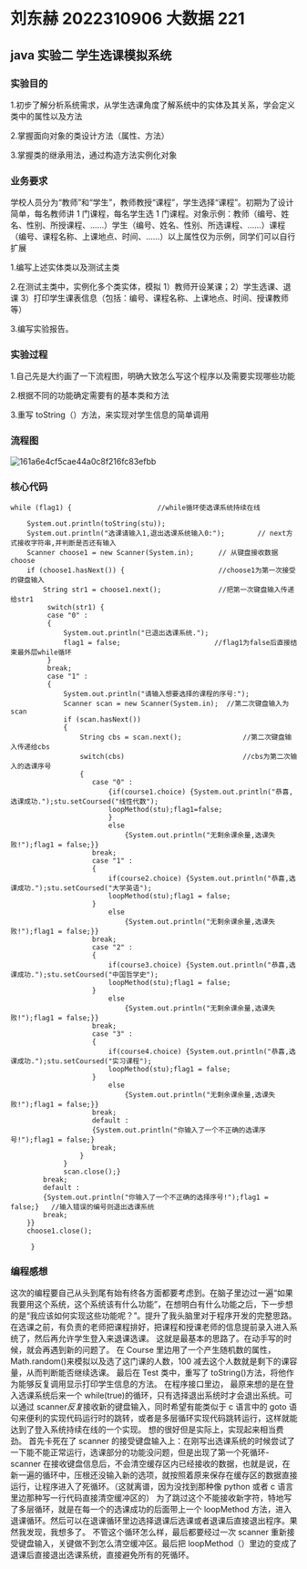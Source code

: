 # 刘东赫 2022310906 大数据 221

## java 实验二 学生选课模拟系统

### 实验目的

1.初步了解分析系统需求，从学生选课角度了解系统中的实体及其关系，学会定义类中的属性以及方法

2.掌握面向对象的类设计方法（属性、方法）

3.掌握类的继承用法，通过构造方法实例化对象

### 业务要求

学校人员分为“教师”和“学生”，教师教授“课程”，学生选择“课程”。初期为了设计简单，每名教师讲 1 门课程，每名学生选 1 门课程。对象示例：教师（编号、姓名、性别、所授课程、......）学生（编号、姓名、性别、所选课程、......）课程（编号、课程名称、上课地点、时间、......）以上属性仅为示例，同学们可以自行扩展

1.编写上述实体类以及测试主类

2.在测试主类中，实例化多个类实体，模拟 1）教师开设某课；2）学生选课、退课 3）打印学生课表信息（包括：编号、课程名称、上课地点、时间、授课教师等）

3.编写实验报告。


### 实验过程

1.自己先是大约画了一下流程图，明确大致怎么写这个程序以及需要实现哪些功能&#x20;

2.根据不同的功能确定需要有的基本类和方法&#x20;

3.重写 toString（）方法，来实现对学生信息的简单调用

### 流程图
![161a6e4cf5cae44a0c8f216fc83efbb](https://github.com/77ldh/experiment2-CourseRegistrationSystem/assets/145440886/8f7a32d7-08ad-4306-92a6-2fc4c8493f20)


### 核心代码

    while (flag1) {                     //while循环使选课系统持续在线

    	System.out.println(toString(stu));
    	System.out.println("选课请输入1,退出选课系统输入0:");        // next方式接收字符串,并判断是否还有输入
    	Scanner choose1 = new Scanner(System.in);      // 从键盘接收数据choose
        if (choose1.hasNext()) {                       //choose1为第一次接受的键盘输入
        	String str1 = choose1.next();              //把第一次键盘输入传递给str1
        	 switch(str1) {
        	 case "0" :
        	 {
        		 System.out.println("已退出选课系统.");
        		 flag1 = false;                       //flag1为false后直接结束最外层while循环
        	 }
        	 break;
        	 case "1" :
        	 {
        		 System.out.println("请输入想要选择的课程的序号:");
        		 Scanner scan = new Scanner(System.in);  //第二次键盘输入为scan
        		 if (scan.hasNext())
        		 {
        			 String cbs = scan.next();               //第二次键盘输入传递给cbs
        			 switch(cbs)                             //cbs为第二次输入的选课序号
        			 {
        			 	case "0" :
        			 		{if(course1.choice) {System.out.println("恭喜,选课成功.");stu.setCoursed("线性代数");
        			 		loopMethod(stu);flag1=false;
        			 		}
        			 		else
        			 			{System.out.println("无剩余课余量,选课失败!");flag1 = false;}}
        			 	break;
        			 	case "1" :
        			 	{
        			 		if(course2.choice) {System.out.println("恭喜,选课成功.");stu.setCoursed("大学英语");
        			 		loopMethod(stu);flag1 = false;
        			 	}
        			 		else
        			 			{System.out.println("无剩余课余量,选课失败!");flag1 = false;}}
        			 	break;
        			 	case "2" :
        			 	{
        			 		if(course3.choice) {System.out.println("恭喜,选课成功.");stu.setCoursed("中国哲学史");
        			 		loopMethod(stu);flag1 = false;
        			 	}
        			 		else
        			 			{System.out.println("无剩余课余量,选课失败!");flag1 = false;}}
        			 	break;
        			 	case "3" :
        			 	{
        			 		if(course4.choice) {System.out.println("恭喜,选课成功.");stu.setCoursed("实习课程");
        			 		loopMethod(stu);flag1 = false;
        			 	}
        			 		else
        			 			{System.out.println("无剩余课余量,选课失败!");flag1 = false;}}
        			 	break;
        			 	default :
        			 	{System.out.println("你输入了一个不正确的选课序号!");flag1 = false;}
        			 	break;
        			 }
        		 }
        		 scan.close();}
        	break;
        	default :
        	{System.out.println("你输入了一个不正确的选择序号!");flag1 = false;}   //输入错误的编号则退出选课系统
        	break;
        }}
        choose1.close();

    	 }

### 编程感想

这次的编程要自己从头到尾有始有终各方面都要考虑到。在脑子里边过一遍“如果我要用这个系统，这个系统该有什么功能”，在想明白有什么功能之后，下一步想的是“我应该如何实现这些功能呢？”。提升了我头脑里对于程序开发的完整思路。 在选课之前，有负责的老师把课程排好，把课程和授课老师的信息提前录入进入系统了，然后再允许学生登入来退课选课。 这就是最基本的思路了。在动手写的时候，就会再遇到新的问题了。 在 Course 里边用了一个产生随机数的属性，Math.random()来模拟以及选了这门课的人数，100 减去这个人数就是剩下的课容量，从而判断能否继续选课。 最后在 Test 类中，重写了 toString()方法，将他作为能够反复调用显示打印学生信息的方法。 在程序接口里边， 最原来想的是在登入选课系统后来一个 while(true)的循环，只有选择退出系统时才会退出系统。可以通过 scanner*反复*接收新的键盘输入，同时希望有能类似于 c 语言中的 goto 语句来便利的实现代码运行时的跳转，或者是多层循环实现代码跳转运行，这样就能达到了登入系统持续在线的一个实现。 想的很好但是实际上，实现起来相当费劲。 首先卡死在了 scanner 的接受键盘输入上：在刚写出选课系统的时候尝试了一下能不能正常运行，选课部分的功能没问题，但是出现了第一个死循环-scanner 在接收键盘信息后，不会清空缓存区内已经接收的数据，也就是说，在新一遍的循环中，压根还没输入新的选项，就按照着原来保存在缓存区的数据直接运行，让程序进入了死循环。（这就离谱，因为没找到那种像 python 或者 c 语言里边那种写一行代码直接清空缓冲区的） 为了跳过这个不能接收新字符，特地写了多层循环，就是在每一个的选课成功的后面带上一个 loopMethod 方法，进入退课循环。然后可以在退课循环里边选择退课后选课或者退课后直接退出程序。果然我发现，我想多了。 不管这个循环怎么样，最后都要经过一次 scanner 重新接受键盘输入，关键做不到怎么清空缓冲区。最后把 loopMethod（）里边的变成了退课后直接退出选课系统，直接避免所有的死循环。
